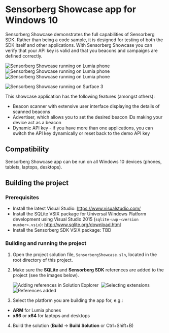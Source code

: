 # Sensorberg Showcase app for Windows 10 #

Sensorberg Showcase demonstrates the full capabilities of Sensorberg SDK. Rather
than being a code sample, it is designed for testing of both the SDK itself and
other applications. With Sensorberg Showcase you can verify that your API key is
valid and that you beacons and campaigns are defined correctly.

![Sensorberg Showcase running on Lumia phone](/Screenshots/SensorbergShowcaseScanner360.png)&nbsp;
![Sensorberg Showcase running on Lumia phone](/Screenshots/SensorbergShowcaseAdvertise360.png)&nbsp;
![Sensorberg Showcase running on Lumia phone](/Screenshots/SensorbergShowcaseSettings360.png)

![Sensorberg Showcase running on Surface 3](/Screenshots/SensorbergShowcaseLargeDisplayScaled.png)

This showcase application has the following features (amongst others):

* Beacon scanner with extensive user interface displaying the details of scanned beacons
* Advertiser, which allows you to set the desired beacon IDs making your device act as a beacon
* Dynamic API key - if you have more than one applications, you can switch the API key dynamically or reset back to the demo API key

## Compatibility ##

Sensorberg Showcase app can be run on all Windows 10 devices (phones, tablets,
laptops, desktops).

## Building the project ##

### Prerequisites ###

* Install the latest Visual Studio: https://www.visualstudio.com/
* Install the SQLite VSIX package for Universal Windows Platform development using Visual Studio 2015 (`sqlite-uwp-<version number>.vsix`): http://www.sqlite.org/download.html
* Install the Sensorberg SDK VSIX package: TBD

### Building and running the project ###

1. Open the project solution file, `SensorbergShowcase.sln`, located in the root
   directory of this project.
2. Make sure the **SQLite** and **Sensorberg SDK** references are added to the project
   (see the images below).

   ![Adding references in Solution Explorer](/Documentation/Images/VisualStudioAddingReference.png)&nbsp;
   ![Selecting extensions](/Documentation/Images/VisualStudioSelectExtensions.png)&nbsp;
   ![References added](/Documentation/Images/VisualStudioRefencesAdded.png)

3. Select the platform you are building the app for, e.g.:
 * **ARM** for Lumia phones
 * **x86** or **x64** for laptops and desktops

4. Build the solution (**Build** -> **Build Solution** or Ctrl+Shift+B)
